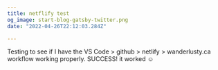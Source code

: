 ```yaml
---
title: netflify test
og_image: start-blog-gatsby-twitter.png
date: "2022-04-26T22:12:03.284Z"

---
```


Testing to see if I have the VS Code > github > netlify > wanderlusty.ca workflow working properly. SUCCESS! it worked ☺️